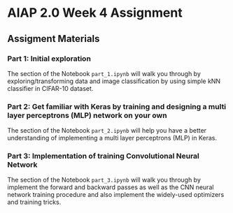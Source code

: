 # AIAP 2.0 Week 4 Assignment

## Assigment Materials

### Part 1: Initial exploration 
The section of the Notebook `part_1.ipynb` will walk you through by exploring/transforming data and image classification by using simple kNN classifier in CIFAR-10 dataset.

### Part 2: Get familiar with Keras by training and designing a multi layer perceptrons (MLP) network on your own 
The section of the Notebook `part_2.ipynb` will help you have a better understanding of implementing a multi layer perceptrons (MLP) in Keras.

### Part 3: Implementation of training Convolutional Neural Network
The section of the Notebook `part_3.ipynb` will walk you through by implement the forward and backward passes as well as the CNN neural network training procedure and also implement the widely-used optimizers and training tricks.
